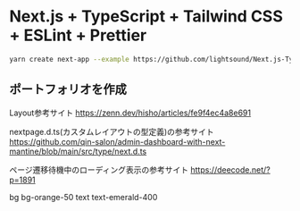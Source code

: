 # Next.js + TypeScript + Tailwind CSS + ESLint + Prettier

```bash
yarn create next-app --example https://github.com/lightsound/Next.js-TypeScript-TailwindCSS-ESLint-Prettier
```

## ポートフォリオを作成

Layout参考サイト
https://zenn.dev/hisho/articles/fe9f4ec4a8e691

nextpage.d.ts(カスタムレイアウトの型定義)の参考サイト
https://github.com/qin-salon/admin-dashboard-with-next-mantine/blob/main/src/type/next.d.ts

ページ遷移待機中のローディング表示の参考サイト
https://deecode.net/?p=1891



bg bg-orange-50
text text-emerald-400
